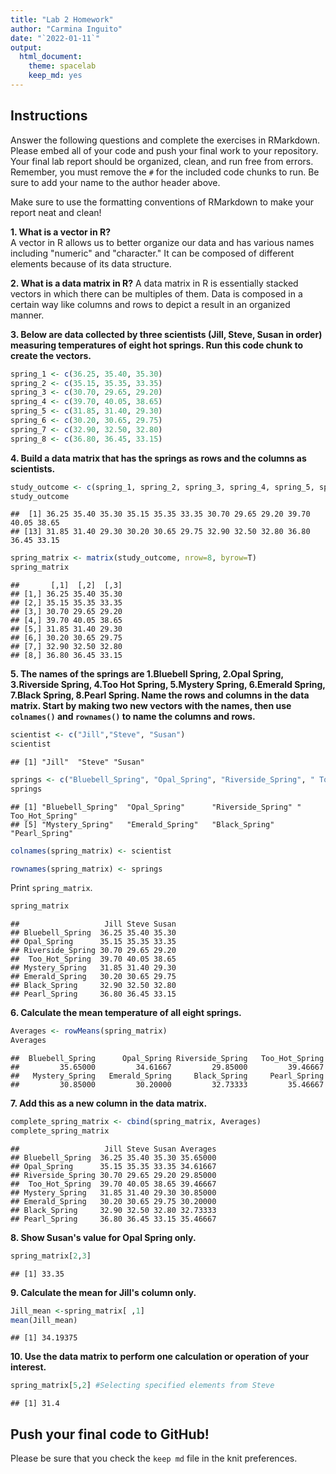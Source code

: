 ```yaml
---
title: "Lab 2 Homework"
author: "Carmina Inguito"
date: "`2022-01-11`"
output:
  html_document: 
    theme: spacelab
    keep_md: yes
---
```


## Instructions
Answer the following questions and complete the exercises in RMarkdown. Please embed all of your code and push your final work to your repository. Your final lab report should be organized, clean, and run free from errors. Remember, you must remove the `#` for the included code chunks to run. Be sure to add your name to the author header above.  

Make sure to use the formatting conventions of RMarkdown to make your report neat and clean!  

**1. What is a vector in R?**  
A vector in R allows us to better organize our data and has various names including "numeric" and "character." It can be composed of different elements because of its data structure. 

**2. What is a data matrix in R?**
A data matrix in R is essentially stacked vectors in which there can be multiples of them. Data is composed in a certain way like columns and rows to depict a result in an organized manner.  

**3. Below are data collected by three scientists (Jill, Steve, Susan in order) measuring temperatures of eight hot springs. Run this code chunk to create the vectors.**  

```r
spring_1 <- c(36.25, 35.40, 35.30)
spring_2 <- c(35.15, 35.35, 33.35)
spring_3 <- c(30.70, 29.65, 29.20)
spring_4 <- c(39.70, 40.05, 38.65)
spring_5 <- c(31.85, 31.40, 29.30)
spring_6 <- c(30.20, 30.65, 29.75)
spring_7 <- c(32.90, 32.50, 32.80)
spring_8 <- c(36.80, 36.45, 33.15)
```

**4. Build a data matrix that has the springs as rows and the columns as scientists.**

```r
study_outcome <- c(spring_1, spring_2, spring_3, spring_4, spring_5, spring_6, spring_7, spring_8)
study_outcome
```

```
##  [1] 36.25 35.40 35.30 35.15 35.35 33.35 30.70 29.65 29.20 39.70 40.05 38.65
## [13] 31.85 31.40 29.30 30.20 30.65 29.75 32.90 32.50 32.80 36.80 36.45 33.15
```


```r
spring_matrix <- matrix(study_outcome, nrow=8, byrow=T)
spring_matrix
```

```
##       [,1]  [,2]  [,3]
## [1,] 36.25 35.40 35.30
## [2,] 35.15 35.35 33.35
## [3,] 30.70 29.65 29.20
## [4,] 39.70 40.05 38.65
## [5,] 31.85 31.40 29.30
## [6,] 30.20 30.65 29.75
## [7,] 32.90 32.50 32.80
## [8,] 36.80 36.45 33.15
```


**5. The names of the springs are 1.Bluebell Spring, 2.Opal Spring, 3.Riverside Spring, 4.Too Hot Spring, 5.Mystery Spring, 6.Emerald Spring, 7.Black Spring, 8.Pearl Spring. Name the rows and columns in the data matrix. Start by making two new vectors with the names, then use `colnames()` and `rownames()` to name the columns and rows.**

```r
scientist <- c("Jill","Steve", "Susan")
scientist
```

```
## [1] "Jill"  "Steve" "Susan"
```

```r
springs <- c("Bluebell_Spring", "Opal_Spring", "Riverside_Spring", " Too_Hot_Spring", "Mystery_Spring", "Emerald_Spring", "Black_Spring", "Pearl_Spring")
springs
```

```
## [1] "Bluebell_Spring"  "Opal_Spring"      "Riverside_Spring" " Too_Hot_Spring" 
## [5] "Mystery_Spring"   "Emerald_Spring"   "Black_Spring"     "Pearl_Spring"
```


```r
colnames(spring_matrix) <- scientist
```

```r
rownames(spring_matrix) <- springs
```
 
Print `spring_matrix`.

```r
spring_matrix
```

```
##                   Jill Steve Susan
## Bluebell_Spring  36.25 35.40 35.30
## Opal_Spring      35.15 35.35 33.35
## Riverside_Spring 30.70 29.65 29.20
##  Too_Hot_Spring  39.70 40.05 38.65
## Mystery_Spring   31.85 31.40 29.30
## Emerald_Spring   30.20 30.65 29.75
## Black_Spring     32.90 32.50 32.80
## Pearl_Spring     36.80 36.45 33.15
```

**6. Calculate the mean temperature of all eight springs.**

```r
Averages <- rowMeans(spring_matrix)
Averages
```

```
##  Bluebell_Spring      Opal_Spring Riverside_Spring   Too_Hot_Spring 
##         35.65000         34.61667         29.85000         39.46667 
##   Mystery_Spring   Emerald_Spring     Black_Spring     Pearl_Spring 
##         30.85000         30.20000         32.73333         35.46667
```


**7. Add this as a new column in the data matrix.** 

```r
complete_spring_matrix <- cbind(spring_matrix, Averages)
complete_spring_matrix
```

```
##                   Jill Steve Susan Averages
## Bluebell_Spring  36.25 35.40 35.30 35.65000
## Opal_Spring      35.15 35.35 33.35 34.61667
## Riverside_Spring 30.70 29.65 29.20 29.85000
##  Too_Hot_Spring  39.70 40.05 38.65 39.46667
## Mystery_Spring   31.85 31.40 29.30 30.85000
## Emerald_Spring   30.20 30.65 29.75 30.20000
## Black_Spring     32.90 32.50 32.80 32.73333
## Pearl_Spring     36.80 36.45 33.15 35.46667
```



**8. Show Susan's value for Opal Spring only.**

```r
spring_matrix[2,3]
```

```
## [1] 33.35
```

**9. Calculate the mean for Jill's column only.**  

```r
Jill_mean <-spring_matrix[ ,1]
mean(Jill_mean)
```

```
## [1] 34.19375
```


**10. Use the data matrix to perform one calculation or operation of your interest.**

```r
spring_matrix[5,2] #Selecting specified elements from Steve
```

```
## [1] 31.4
```


## Push your final code to GitHub!
Please be sure that you check the `keep md` file in the knit preferences.  
